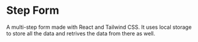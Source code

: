 # Step Form

A multi-step form made with React and Tailwind CSS. It uses local storage to store all the data and retrives the data from there as well.